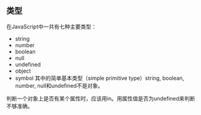 ## 类型
在JavaScript中一共有七种主要类型：
- string
- number
- boolean
- null
- undefined
- object
- symbol
其中的简单基本类型（simple primitive type）string, boolean, number, null和undefined不是对象。

判断一个对象上是否有某个属性时，应该用in。用属性值是否为undefined来判断不够准确。